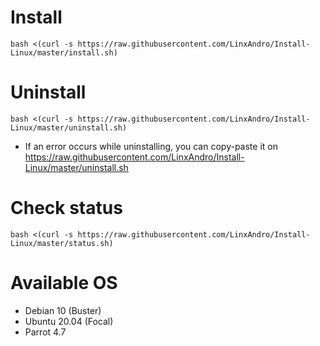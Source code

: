 # Install
```
bash <(curl -s https://raw.githubusercontent.com/LinxAndro/Install-Linux/master/install.sh)
```
# Uninstall
```
bash <(curl -s https://raw.githubusercontent.com/LinxAndro/Install-Linux/master/uninstall.sh)
```
- If an error occurs while uninstalling, you can copy-paste it on https://raw.githubusercontent.com/LinxAndro/Install-Linux/master/uninstall.sh
# Check status
```
bash <(curl -s https://raw.githubusercontent.com/LinxAndro/Install-Linux/master/status.sh)
```
# Available OS
- Debian 10 (Buster)
- Ubuntu 20.04 (Focal)
- Parrot 4.7
